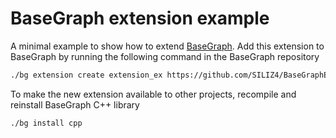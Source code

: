 # BaseGraph extension example

A minimal example to show how to extend [BaseGraph]. Add this extension to BaseGraph by running the following command in the BaseGraph repository
```sh
./bg extension create extension_ex https://github.com/SILIZ4/BaseGraphExtensionExample.git
```
To make the new extension available to other projects, recompile and reinstall BaseGraph C++ library
```sh
./bg install cpp
```

[BaseGraph]: https://github.com/antoineallard/base_graph
